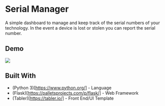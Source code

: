 # Serial Manager

A simple dashboard to manage and keep track of the serial numbers of your technology. In the event a device is lost or stolen you can report the serial number.

## Demo

![](serial-manager-demo.gif)

## Built With

* (Python 3)[https://www.python.org/] - Language
* (Flask)[https://palletsprojects.com/p/flask/] - Web Framework
* (Tabler)[https://tabler.io/] - Front End/UI Template